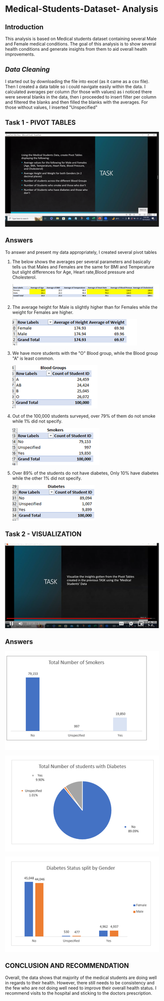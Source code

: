 # Medical-Students-Dataset- Analysis

## Introduction
This analysis is based on Medical students dataset containing several Male and Female medical conditions. The goal of this analysis is to show several health conditions and generate insights from them to aid overall health improvements.

## *Data Cleaning*
I started out by downloading the file into excel (as it came as a csv file). Then I created a data table so i could navigate easily within the data. I calculated averages per column (for those with values) as i noticed there were several blanks in the data, then i proceeded to insert filter per column and filtered the blanks and then filled the blanks with the averages. For those without values, I inserted "Unspecified"

## Task 1 - PIVOT TABLES
![](MST1.PNG)

## Answers
To answer and present my data appropriately, I created several pivot tables
1. The below shows the averages per several parameters and basically tells us that Males and Females are the same  for BMI and Temperature but slight differences for Age, Heart rate,Blood pressure and Cholesterol.
   
   ![](MS1.PNG)
2. The average height for Male is slightly higher than for Females while the weight for Females are higher.
   
   ![](MS2.PNG)
4. We have more students with the "O" Blood group, while the Blood group "A" is least common.
   
   ![](MS3.PNG)
6. Out of the 100,000 students surveyed, over 79% of them do not smoke while 1% did not specify.
   
   ![](MS4.PNG)
8. Over 89% of the students do not have diabetes, Only 10% have diabetes while the other 1% did not specify.
   
   ![](MS5.PNG)

## Task 2 - VISUALIZATION

 ![](MST2.PNG)

## Answers
![](VS1.PNG)

![](VS2.PNG)

![](VS3.PNG)

## CONCLUSION AND RECOMMENDATION
Overall, the data shows that majority of the medical students are doing well in regards to their health. However, there still needs to be consistency and the few who are not doing well need to improve their overall health status. I recommend visits to the hospital and sticking to the doctors prescription.








   
